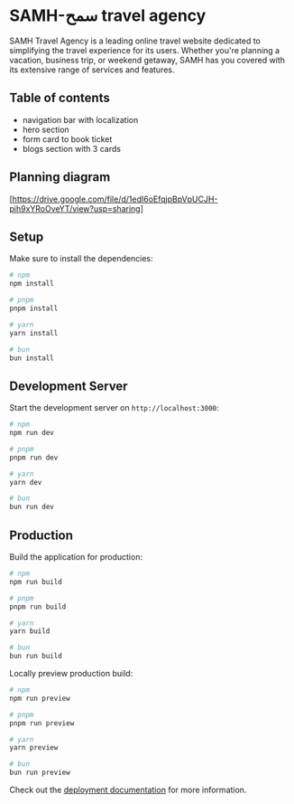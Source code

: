 # SAMH-سمح travel agency

SAMH Travel Agency is a leading online travel website dedicated to simplifying the travel experience for its users. Whether you're planning a vacation, business trip, or weekend getaway, SAMH has you covered with its extensive range of services and features.

## Table of contents

- navigation bar with localization
- hero section
- form card to book ticket
- blogs section with 3 cards

## Planning diagram

[https://drive.google.com/file/d/1edI6oEfqjpBpVpUCJH-pih9xYRoOveYT/view?usp=sharing]

## Setup

Make sure to install the dependencies:

```bash
# npm
npm install

# pnpm
pnpm install

# yarn
yarn install

# bun
bun install
```

## Development Server

Start the development server on `http://localhost:3000`:

```bash
# npm
npm run dev

# pnpm
pnpm run dev

# yarn
yarn dev

# bun
bun run dev
```

## Production

Build the application for production:

```bash
# npm
npm run build

# pnpm
pnpm run build

# yarn
yarn build

# bun
bun run build
```

Locally preview production build:

```bash
# npm
npm run preview

# pnpm
pnpm run preview

# yarn
yarn preview

# bun
bun run preview
```

Check out the [deployment documentation](https://nuxt.com/docs/getting-started/deployment) for more information.

